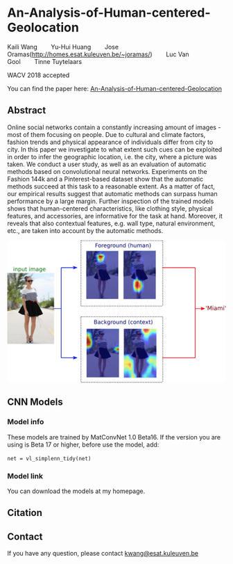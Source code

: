 # An-Analysis-of-Human-centered-Geolocation
Kaili Wang&nbsp;&nbsp;&nbsp;&nbsp;&nbsp;&nbsp;&nbsp;&nbsp;Yu-Hui Huang&nbsp;&nbsp;&nbsp;&nbsp;&nbsp;&nbsp;&nbsp;&nbsp;Jose Oramas(http://homes.esat.kuleuven.be/~joramas/)&nbsp;&nbsp;&nbsp;&nbsp;&nbsp;&nbsp;&nbsp;&nbsp;Luc Van Gool&nbsp;&nbsp;&nbsp;&nbsp;&nbsp;&nbsp;&nbsp;&nbsp;Tinne Tuytelaars
>  
WACV 2018 accepted
> 
You can find the paper here:
[An-Analysis-of-Human-centered-Geolocation](https://arxiv.org/abs/1707.02905)
## Abstract
Online social networks contain a constantly increasing amount of images - most of them focusing on people. Due to cultural and climate factors, fashion trends and physical appearance of individuals differ from city to city. In this paper we investigate to what extent such cues can be exploited in order to infer the geographic location, i.e. the city, where a picture was taken. We conduct a user study, as well as an evaluation of automatic methods based on convolutional neural networks. Experiments on the Fashion 144k and a Pinterest-based dataset show that the automatic methods succeed at this task to a reasonable extent. As a matter of fact, our empirical results suggest that automatic methods can surpass human performance by a large margin. Further inspection of the trained models shows that human-centered characteristics, like clothing style, physical features, and accessories, are informative for the task at hand. Moreover, it reveals that also contextual features, e.g. wall type, natural environment, etc., are taken into account by the automatic methods.

![image](https://github.com/shadowwkl/An-Analysis-of-Human-centered-Geolocation/blob/master/teaser.jpg)

## CNN Models
### Model info
These models are trained by MatConvNet 1.0 Beta16. If the version you are using is Beta 17 or higher, before use the model, add:
> 
`net = vl_simplenn_tidy(net)`
### Model link
You can download the models at my homepage. 

## Citation

## Contact
If you have any question, please contact kwang@esat.kuleuven.be
